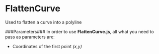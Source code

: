 # FlattenCurve
Used to flatten a curve into a polyline

###Parameters###
In order to use **FlattenCurve.js**, all what you need to pass as parameters are:
- Coordinates of the first point _(x,y)_
